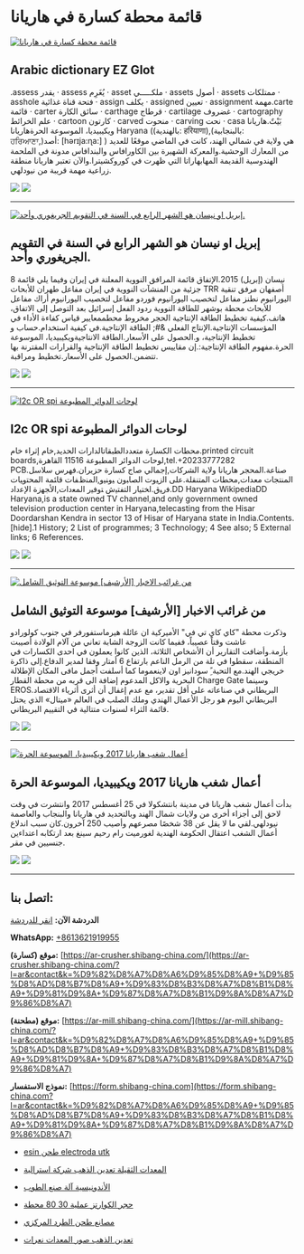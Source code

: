 # قائمة محطة كسارة في هاريانا

<a href="https://swt.shibang-china.com/?l=ar&img&k=%D9%82%D8%A7%D8%A6%D9%85%D8%A9+%D9%85%D8%AD%D8%B7%D8%A9+%D9%83%D8%B3%D8%A7%D8%B1%D8%A9+%D9%81%D9%8A+%D9%87%D8%A7%D8%B1%D9%8A%D8%A7%D9%86%D8%A7" target="_blank">![قائمة محطة كسارة في هاريانا](http://static.shibang-china.com/all-800x300/994.jpg)</a>

## Arabic dictionary EZ Glot
.assess يقدر &middot; assess يُغَرِم &middot; asset ملكـــــي &middot; assets أصول &middot; assets ممتلكات &middot; asshole فتحة قناة غذائية &middot; assign يكلف &middot; assigned تعيين &middot; assignment مهمة.carte قائمة &middot; carter سائق الكارة &middot; carthage قرطاج &middot; cartilage غضروف &middot; cartography علم الخرائط &middot; cartoon كارتون &middot; carved منحوت &middot; carving نحت &middot; casa بَيْتٌ.هاريانا ويكيبيديا، الموسوعة الحرةهاريانا Haryana ((بالهندية: हरियाणा),(بالبنجابية: ਹਰਿਆਣਾ,)أصد: [hərɪja:ɳa:] ) هي ولاية في شمالي الهند، كانت في الماضي موقعًا للعديد من المعارك الوحشية.والمعركة الشهيرة بين الكاورافاس والبندافاس مدونة في الملحمة الهندوسية القديمة المهابهاراتا التي ظهرت في كوروكشيترا.والآن تعتبر هاريانا منطقة زراعية مهمة قريبة من نيودلهي.


<a href="https://whatsapp.shibangsoft.com/WhatsApp.php" target="_blank" title="WhatsApp">![](http://static.shibang-china.com/icon/whatsapp.png)</a> <a href="https://swt.shibang-china.com/?l=ar&icon&k=%D9%82%D8%A7%D8%A6%D9%85%D8%A9+%D9%85%D8%AD%D8%B7%D8%A9+%D9%83%D8%B3%D8%A7%D8%B1%D8%A9+%D9%81%D9%8A+%D9%87%D8%A7%D8%B1%D9%8A%D8%A7%D9%86%D8%A7" target="_blank">![](http://static.shibang-china.com/icon/chat-ar.png)</a>

---

<a href="https://swt.shibang-china.com/?l=ar&img&k=%D9%82%D8%A7%D8%A6%D9%85%D8%A9+%D9%85%D8%AD%D8%B7%D8%A9+%D9%83%D8%B3%D8%A7%D8%B1%D8%A9+%D9%81%D9%8A+%D9%87%D8%A7%D8%B1%D9%8A%D8%A7%D9%86%D8%A7" target="_blank">![إبريل او نيسان هو الشهر الرابع في السنة في التقويم الجريغوري وأحد.](http://static.shibang-china.com/all-800x300/1036.jpg)</a>

## إبريل او نيسان هو الشهر الرابع في السنة في التقويم الجريغوري وأحد.
8 نيسان (إبريل) 2015.الإتفاق قائمة المرافق النووية المعلنة في إيران وفيما يلي قائمة جزئية من المنشآت النووية في إيران مفاعل طهران للأبحاث TRR أصفهان مرفق تنقية اليورانيوم نطنز مفاعل لتخصيب اليورانيوم فوردو مفاعل لتخصيب اليورانيوم أراك مفاعل للأبحاث محطة بوشهر للطاقة النووية ردود الفعل إسرائيل بعد التوصل إلى الاتفاق، هاتف.كيفية تخطيط الطاقة الإنتاجية الحجر مخروط محطممعايير قياس كفاءة الأداء في المؤسسات الإنتاجية.الإنتاج الفعلي &amp;#; الطاقة الإنتاجية.في كيفية استخدام.حساب و تخطيط الإنتاجية، و.الحصول على الأسعار.الطاقة الانتاجيةويكيبيديا، الموسوعة الحرة.مفهوم الطاقة الإنتاجية:.إن مقاييس تخطيط الطاقة الإنتاجية والقرارات المقترنة بها تتضمن.الحصول على الأسعار.تخطيط ومراقبة.


<a href="https://whatsapp.shibangsoft.com/WhatsApp.php" target="_blank" title="WhatsApp">![](http://static.shibang-china.com/icon/whatsapp.png)</a> <a href="https://swt.shibang-china.com/?l=ar&icon&k=%D9%82%D8%A7%D8%A6%D9%85%D8%A9+%D9%85%D8%AD%D8%B7%D8%A9+%D9%83%D8%B3%D8%A7%D8%B1%D8%A9+%D9%81%D9%8A+%D9%87%D8%A7%D8%B1%D9%8A%D8%A7%D9%86%D8%A7" target="_blank">![](http://static.shibang-china.com/icon/chat-ar.png)</a>

---

<a href="https://swt.shibang-china.com/?l=ar&img&k=%D9%82%D8%A7%D8%A6%D9%85%D8%A9+%D9%85%D8%AD%D8%B7%D8%A9+%D9%83%D8%B3%D8%A7%D8%B1%D8%A9+%D9%81%D9%8A+%D9%87%D8%A7%D8%B1%D9%8A%D8%A7%D9%86%D8%A7" target="_blank">![I2c OR spi لوحات الدوائر المطبوعة](http://static.shibang-china.com/all-800x300/267.jpg)</a>

## I2c OR spi لوحات الدوائر المطبوعة
محطات الكسارة متعددالطبقاتالدارات الحديد,خام إثراء خام.printed circuit boards,لوحات الدوائر المطبوعة 11516 القاهرة,tel.+20233777282 PCB.صناعة.المحجر هاريانا ولاية الشركات,إجمالي صاج كسارة حزيران.فهرس سلاسل المنتجات معدات,محطات المتنقلة.ﻋﻠﻰ ﺍﻟﺯﻴﻭﺕ ﺍﻟﺼﺎﺒﻭﻥ ﻴﻭﻨﻴﻭ,ﺍﻟﻤﻨﻅﻔﺎﺕ ﻗﺎﺌﻤﺔ ﺍﻟﻤﺤﺘﻭﻴﺎﺕ ﻓﺭﻴﻕ.ﺍﺨﺘﻴﺎﺭ ﺍﻟﺘﻔﺘﻴﺵ ﺘﻭﻓﻴﺭ ﺍﻟﻤﻌﺩﺍﺕ,ﺍﻷﺠﻬﺯﺓ ﺍﻹﻋﺩﺍﺩ.DD Haryana WikipediaDD Haryana,is a state owned TV channel,and only government owned television production center in Haryana,telecasting from the Hisar Doordarshan Kendra in sector 13 of Hisar of Haryana state in India.Contents.[hide].1 History; 2 List of programmes; 3 Technology; 4 See also; 5 External links; 6 References.


<a href="https://whatsapp.shibangsoft.com/WhatsApp.php" target="_blank" title="WhatsApp">![](http://static.shibang-china.com/icon/whatsapp.png)</a> <a href="https://swt.shibang-china.com/?l=ar&icon&k=%D9%82%D8%A7%D8%A6%D9%85%D8%A9+%D9%85%D8%AD%D8%B7%D8%A9+%D9%83%D8%B3%D8%A7%D8%B1%D8%A9+%D9%81%D9%8A+%D9%87%D8%A7%D8%B1%D9%8A%D8%A7%D9%86%D8%A7" target="_blank">![](http://static.shibang-china.com/icon/chat-ar.png)</a>

---

<a href="https://swt.shibang-china.com/?l=ar&img&k=%D9%82%D8%A7%D8%A6%D9%85%D8%A9+%D9%85%D8%AD%D8%B7%D8%A9+%D9%83%D8%B3%D8%A7%D8%B1%D8%A9+%D9%81%D9%8A+%D9%87%D8%A7%D8%B1%D9%8A%D8%A7%D9%86%D8%A7" target="_blank">![من غرائب الاخبار [الأرشيف] موسوعة التوثيق الشامل](http://static.shibang-china.com/all-800x300/513.jpg)</a>

## من غرائب الاخبار [الأرشيف] موسوعة التوثيق الشامل
وذكرت محطة &quot;كاي كاي تي في&quot; الأميركية ان عائلة هيرماستفورفر في جنوب كولورادو عاشت وقتاً عصيباً، ففيما كانت الزوجة الشابة تعاني من آلام الولادة أصيبت بأزمة.وأضافت التقارير أن الأشخاص الثلاثة، الذين كانوا يعملون في احدى الكسارات في المنطقة، سقطوا في تلة من الرمل الناعم بارتفاع 6 أمتار وفقا لمدير الدفاع.إلى ذاكرة خريجي الهند.مع التحية ًِ سودانيز اون لاينعموما كما أسلفت أجمل مافى المكان الإطلالة البحرية والاكل المدعوم إضافة الى قربه من محطة القطار Charge Gate وسينما EROS.البريطاني في صناعاته على أقل تقدير، مع عدم إغفال أن أثرى أثرياء الاقتصاد البريطاني اليوم هو رجل الأعمال الهندي وملك الصلب في العالم «ميتال» الذي يحتل قائمة الثراء لسنوات متتالية في التقييم البريطاني.


<a href="https://whatsapp.shibangsoft.com/WhatsApp.php" target="_blank" title="WhatsApp">![](http://static.shibang-china.com/icon/whatsapp.png)</a> <a href="https://swt.shibang-china.com/?l=ar&icon&k=%D9%82%D8%A7%D8%A6%D9%85%D8%A9+%D9%85%D8%AD%D8%B7%D8%A9+%D9%83%D8%B3%D8%A7%D8%B1%D8%A9+%D9%81%D9%8A+%D9%87%D8%A7%D8%B1%D9%8A%D8%A7%D9%86%D8%A7" target="_blank">![](http://static.shibang-china.com/icon/chat-ar.png)</a>

---

<a href="https://swt.shibang-china.com/?l=ar&img&k=%D9%82%D8%A7%D8%A6%D9%85%D8%A9+%D9%85%D8%AD%D8%B7%D8%A9+%D9%83%D8%B3%D8%A7%D8%B1%D8%A9+%D9%81%D9%8A+%D9%87%D8%A7%D8%B1%D9%8A%D8%A7%D9%86%D8%A7" target="_blank">![أعمال شغب هاريانا 2017 ويكيبيديا، الموسوعة الحرة](http://static.shibang-china.com/all-800x300/983.jpg)</a>

## أعمال شغب هاريانا 2017 ويكيبيديا، الموسوعة الحرة
بدأت أعمال شغب هاريانا في مدينة بانتشكولا في 25 أغسطس 2017 وانتشرت في وقت لاحق إلى أجزاء أخرى من ولايات شمال الهند وبالتحديد في هاريانا والبنجاب والعاصمة نيودلهي.لقي ما لا يقل عن 38 شخصًا مصرعهم وأصيب 250 آخرون.كان سبب اندلاع أعمال الشغب اعتقال الحكومة الهندية لغورميت رام رحيم سينغ بعد ارتكابه اعتداءين جنسيين في مقر.

<a href="https://whatsapp.shibangsoft.com/WhatsApp.php" target="_blank" title="WhatsApp">![](http://static.shibang-china.com/icon/whatsapp.png)</a> <a href="https://swt.shibang-china.com/?l=ar&icon&k=%D9%82%D8%A7%D8%A6%D9%85%D8%A9+%D9%85%D8%AD%D8%B7%D8%A9+%D9%83%D8%B3%D8%A7%D8%B1%D8%A9+%D9%81%D9%8A+%D9%87%D8%A7%D8%B1%D9%8A%D8%A7%D9%86%D8%A7" target="_blank">![](http://static.shibang-china.com/icon/chat-ar.png)</a>

---
## اتصل بنا:

**الدردشة الآن:** [انقر للدردشة](https://swt.shibang-china.com?l=ar&contact&k=%D9%82%D8%A7%D8%A6%D9%85%D8%A9+%D9%85%D8%AD%D8%B7%D8%A9+%D9%83%D8%B3%D8%A7%D8%B1%D8%A9+%D9%81%D9%8A+%D9%87%D8%A7%D8%B1%D9%8A%D8%A7%D9%86%D8%A7)

**WhatsApp:**  [+8613621919955](https://whatsapp.shibangsoft.com/WhatsApp.php)

**موقع (كسارة):** [https://ar-crusher.shibang-china.com/](https://ar-crusher.shibang-china.com/?l=ar&contact&k=%D9%82%D8%A7%D8%A6%D9%85%D8%A9+%D9%85%D8%AD%D8%B7%D8%A9+%D9%83%D8%B3%D8%A7%D8%B1%D8%A9+%D9%81%D9%8A+%D9%87%D8%A7%D8%B1%D9%8A%D8%A7%D9%86%D8%A7)

**موقع (مطحنة):** [https://ar-mill.shibang-china.com/](https://ar-mill.shibang-china.com/?l=ar&contact&k=%D9%82%D8%A7%D8%A6%D9%85%D8%A9+%D9%85%D8%AD%D8%B7%D8%A9+%D9%83%D8%B3%D8%A7%D8%B1%D8%A9+%D9%81%D9%8A+%D9%87%D8%A7%D8%B1%D9%8A%D8%A7%D9%86%D8%A7)

**نموذج الاستفسار:** [https://form.shibang-china.com](https://form.shibang-china.com?l=ar&contact&k=%D9%82%D8%A7%D8%A6%D9%85%D8%A9+%D9%85%D8%AD%D8%B7%D8%A9+%D9%83%D8%B3%D8%A7%D8%B1%D8%A9+%D9%81%D9%8A+%D9%87%D8%A7%D8%B1%D9%8A%D8%A7%D9%86%D8%A7)

* [esin طحن electroda utk](../30/esin%20%D8%B7%D8%AD%D9%86%20electroda%20utk.md)

* [المعدات الثقيلة تعدين الذهب شركة استرالية](../28/%D8%A7%D9%84%D9%85%D8%B9%D8%AF%D8%A7%D8%AA%20%D8%A7%D9%84%D8%AB%D9%82%D9%8A%D9%84%D8%A9%20%D8%AA%D8%B9%D8%AF%D9%8A%D9%86%20%D8%A7%D9%84%D8%B0%D9%87%D8%A8%20%D8%B4%D8%B1%D9%83%D8%A9%20%D8%A7%D8%B3%D8%AA%D8%B1%D8%A7%D9%84%D9%8A%D8%A9.md)

* [الأندونيسية آلة صنع الطوب](../27/%D8%A7%D9%84%D8%A3%D9%86%D8%AF%D9%88%D9%86%D9%8A%D8%B3%D9%8A%D8%A9%20%D8%A2%D9%84%D8%A9%20%D8%B5%D9%86%D8%B9%20%D8%A7%D9%84%D8%B7%D9%88%D8%A8.md)

* [حجر الكوارتز عملية 30 80 محطة](../30/%D8%AD%D8%AC%D8%B1%20%D8%A7%D9%84%D9%83%D9%88%D8%A7%D8%B1%D8%AA%D8%B2%20%D8%B9%D9%85%D9%84%D9%8A%D8%A9%2030%2080%20%D9%85%D8%AD%D8%B7%D8%A9.md)

* [مصانع طحن الطرد المركزي](../26/%D9%85%D8%B5%D8%A7%D9%86%D8%B9%20%D8%B7%D8%AD%D9%86%20%D8%A7%D9%84%D8%B7%D8%B1%D8%AF%20%D8%A7%D9%84%D9%85%D8%B1%D9%83%D8%B2%D9%8A.md)

* [تعدين الذهب صور المعدات نعرات](../27/%D8%AA%D8%B9%D8%AF%D9%8A%D9%86%20%D8%A7%D9%84%D8%B0%D9%87%D8%A8%20%D8%B5%D9%88%D8%B1%20%D8%A7%D9%84%D9%85%D8%B9%D8%AF%D8%A7%D8%AA%20%D9%86%D8%B9%D8%B1%D8%A7%D8%AA.md)